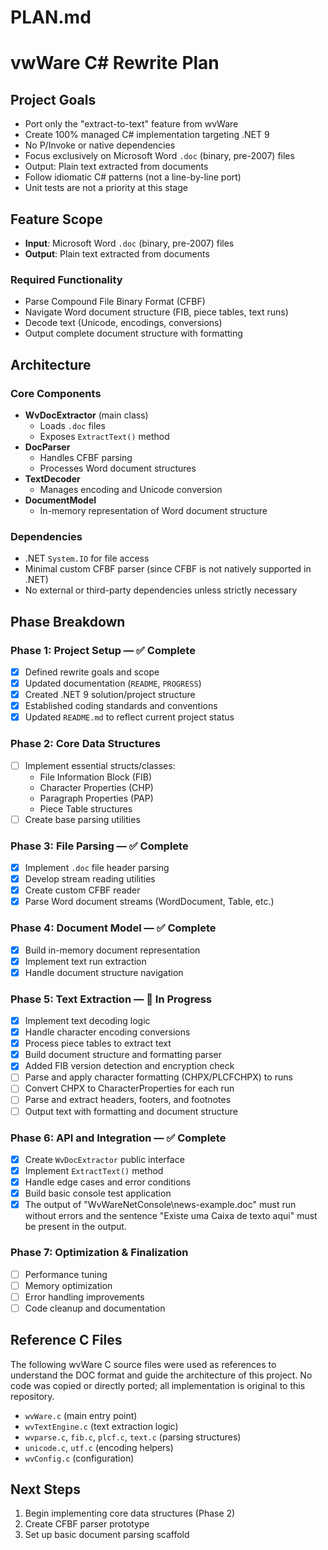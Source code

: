 # PLAN.md

# vwWare C# Rewrite Plan

## Project Goals

- Port only the "extract-to-text" feature from wvWare
- Create 100% managed C# implementation targeting .NET 9
- No P/Invoke or native dependencies
- Focus exclusively on Microsoft Word `.doc` (binary, pre-2007) files
- Output: Plain text extracted from documents
- Follow idiomatic C# patterns (not a line-by-line port)
- Unit tests are not a priority at this stage

## Feature Scope

- **Input**: Microsoft Word `.doc` (binary, pre-2007) files
- **Output**: Plain text extracted from documents

### Required Functionality

- Parse Compound File Binary Format (CFBF)
- Navigate Word document structure (FIB, piece tables, text runs)
- Decode text (Unicode, encodings, conversions)
- Output complete document structure with formatting

## Architecture

### Core Components
- **WvDocExtractor** (main class)
  - Loads `.doc` files
  - Exposes `ExtractText()` method
- **DocParser**
  - Handles CFBF parsing
  - Processes Word document structures
- **TextDecoder**
  - Manages encoding and Unicode conversion
- **DocumentModel**
  - In-memory representation of Word document structure

### Dependencies

- .NET `System.IO` for file access
- Minimal custom CFBF parser (since CFBF is not natively supported in .NET)
- No external or third-party dependencies unless strictly necessary

## Phase Breakdown

### Phase 1: Project Setup — ✅ Complete

- [x] Defined rewrite goals and scope
- [x] Updated documentation (`README`, `PROGRESS`)
- [x] Created .NET 9 solution/project structure
- [x] Established coding standards and conventions
- [x] Updated `README.md` to reflect current project status

### Phase 2: Core Data Structures

- [ ] Implement essential structs/classes:
  - File Information Block (FIB)
  - Character Properties (CHP)
  - Paragraph Properties (PAP)
  - Piece Table structures
- [ ] Create base parsing utilities

### Phase 3: File Parsing — ✅ Complete

- [x] Implement `.doc` file header parsing
- [x] Develop stream reading utilities
- [x] Create custom CFBF reader
- [x] Parse Word document streams (WordDocument, Table, etc.)

### Phase 4: Document Model — ✅ Complete

- [x] Build in-memory document representation
- [x] Implement text run extraction
- [x] Handle document structure navigation

### Phase 5: Text Extraction — 🚧 In Progress

- [x] Implement text decoding logic
- [x] Handle character encoding conversions
- [x] Process piece tables to extract text
- [x] Build document structure and formatting parser
- [x] Added FIB version detection and encryption check
- [ ] Parse and apply character formatting (CHPX/PLCFCHPX) to runs
- [ ] Convert CHPX to CharacterProperties for each run
- [ ] Parse and extract headers, footers, and footnotes
- [ ] Output text with formatting and document structure

### Phase 6: API and Integration — ✅ Complete

- [x] Create `WvDocExtractor` public interface
- [x] Implement `ExtractText()` method
- [x] Handle edge cases and error conditions
- [x] Build basic console test application
- [x] The output of "WvWareNetConsole\news-example.doc" must run without errors and the sentence "Existe uma Caixa de texto aqui" must be present in the output.

### Phase 7: Optimization & Finalization

- [ ] Performance tuning
- [ ] Memory optimization
- [ ] Error handling improvements
- [ ] Code cleanup and documentation

## Reference C Files

The following wvWare C source files were used as references to understand the DOC format and guide the architecture of this project. No code was copied or directly ported; all implementation is original to this repository.

- `wvWare.c` (main entry point)
- `wvTextEngine.c` (text extraction logic)
- `wvparse.c`, `fib.c`, `plcf.c`, `text.c` (parsing structures)
- `unicode.c`, `utf.c` (encoding helpers)
- `wvConfig.c` (configuration)

## Next Steps
1. Begin implementing core data structures (Phase 2)
2. Create CFBF parser prototype
3. Set up basic document parsing scaffold

